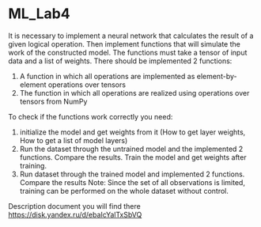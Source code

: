 # ML_Lab4
It is necessary to implement a neural network that calculates the result of a given logical operation. Then implement functions that will simulate the work of the constructed model. The functions must take a tensor of input data and a list of weights. There should be implemented 2 functions:
1. A function in which all operations are implemented as element-by-element operations over tensors
2. The function in which all operations are realized using operations over tensors from NumPy

To check if the functions work correctly you need:
1. initialize the model and get weights from it (How to get layer weights, How to get a list of model layers)
2. Run the dataset through the untrained model and the implemented 2 functions. Compare the results.
Train the model and get weights after training.
4. Run dataset through the trained model and implemented 2 functions. Compare the results
Note: Since the set of all observations is limited, training can be performed on the whole dataset without control.

Description document you will find there https://disk.yandex.ru/d/ebaIcYalTxSbVQ
